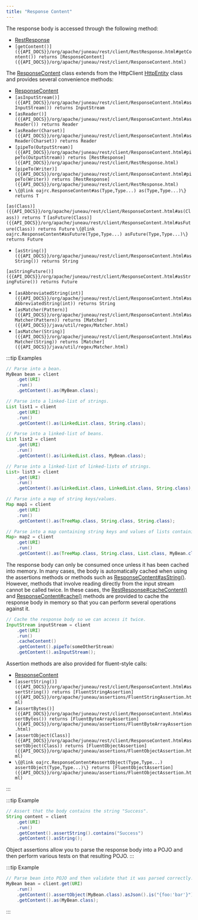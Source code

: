 ```yaml
---
title: "Response Content"
---
```


The response body is accessed through the following method:
- [RestResponse]({{API_DOCS}}/org/apache/juneau/rest/client/RestResponse.html)
- `[getContent()]({{API_DOCS}}/org/apache/juneau/rest/client/RestResponse.html#getContent()) returns [ResponseContent]({{API_DOCS}}/org/apache/juneau/rest/client/ResponseContent.html)`

The [ResponseContent]({{API_DOCS}}/org/apache/juneau/rest/client/ResponseContent.html) class extends from the HttpClient [HttpEntity]({{API_DOCS}}/org/apache/http/HttpEntity.html) class and provides several convenience methods:
- [ResponseContent]({{API_DOCS}}/org/apache/juneau/rest/client/ResponseContent.html)
- `[asInputStream()]({{API_DOCS}}/org/apache/juneau/rest/client/ResponseContent.html#asInputStream()) returns InputStream`
- `[asReader()]({{API_DOCS}}/org/apache/juneau/rest/client/ResponseContent.html#asReader()) returns Reader`
- `[asReader(Charset)]({{API_DOCS}}/org/apache/juneau/rest/client/ResponseContent.html#asReader(Charset)) returns Reader`
- `[pipeTo(OutputStream)]({{API_DOCS}}/org/apache/juneau/rest/client/ResponseContent.html#pipeTo(OutputStream)) returns [RestResponse]({{API_DOCS}}/org/apache/juneau/rest/client/RestResponse.html)`
- `[pipeTo(Writer)]({{API_DOCS}}/org/apache/juneau/rest/client/ResponseContent.html#pipeTo(Writer)) returns [RestResponse]({{API_DOCS}}/org/apache/juneau/rest/client/RestResponse.html)`
- `\{@link oajrc.ResponseContent#as(Type,Type...) as(Type,Type...)\} returns T`

`[as(Class)]({{API_DOCS}}/org/apache/juneau/rest/client/ResponseContent.html#as(Class)) returns T` `[asFuture(Class)]({{API_DOCS}}/org/apache/juneau/rest/client/ResponseContent.html#asFuture(Class)) returns Future` `\{@link oajrc.ResponseContent#asFuture(Type,Type...) asFuture(Type,Type...)\} returns Future`
- `[asString()]({{API_DOCS}}/org/apache/juneau/rest/client/ResponseContent.html#asString()) returns String`

`[asStringFuture()]({{API_DOCS}}/org/apache/juneau/rest/client/ResponseContent.html#asStringFuture()) returns Future`
- `[asAbbreviatedString(int)]({{API_DOCS}}/org/apache/juneau/rest/client/ResponseContent.html#asAbbreviatedString(int)) returns String`
- `[asMatcher(Pattern)]({{API_DOCS}}/org/apache/juneau/rest/client/ResponseContent.html#asMatcher(Pattern)) returns [Matcher]({{API_DOCS}}/java/util/regex/Matcher.html)`
- `[asMatcher(String)]({{API_DOCS}}/org/apache/juneau/rest/client/ResponseContent.html#asMatcher(String)) returns [Matcher]({{API_DOCS}}/java/util/regex/Matcher.html)`

:::tip Examples


```java
// Parse into a bean.
MyBean bean = client
    .get(URI)
    .run()
    .getContent().as(MyBean.class);

// Parse into a linked-list of strings.
List list1 = client
    .get(URI)
    .run()
    .getContent().as(LinkedList.class, String.class);

// Parse into a linked-list of beans.
List list2 = client
    .get(URI)
    .run()
    .getContent().as(LinkedList.class, MyBean.class);

// Parse into a linked-list of linked-lists of strings.
List> list3 = client
    .get(URI)
    .run()
    .getContent().as(LinkedList.class, LinkedList.class, String.class);

// Parse into a map of string keys/values.
Map map1 = client
    .get(URI)
    .run()
    .getContent().as(TreeMap.class, String.class, String.class);

// Parse into a map containing string keys and values of lists containing beans.
Map> map2 = client
    .get(URI)
    .run()
    .getContent().as(TreeMap.class, String.class, List.class, MyBean.class);
```


The response body can only be consumed once unless it has been cached into memory.  In many cases, the body is
automatically cached when using the assertions methods or methods such as [ResponseContent#asString()]({{API_DOCS}}/org/apache/juneau/rest/client/ResponseContent.html#asString()).
However, methods that involve reading directly from the input stream cannot be called twice.
In these cases, the [RestResponse#cacheContent()]({{API_DOCS}}/org/apache/juneau/rest/client/RestResponse.html#cacheContent()) and [ResponseContent#cache()]({{API_DOCS}}/org/apache/juneau/rest/client/ResponseContent.html#cache()) methods are provided
to cache the response body in memory so that you can perform several operations against it.

```java
// Cache the response body so we can access it twice.
InputStream inputStream = client
    .get(URI)
    .run()
    .cacheContent()
    .getContent().pipeTo(someOtherStream)
    .getContent().asInputStream();
```


Assertion methods are also provided for fluent-style calls:
- [ResponseContent]({{API_DOCS}}/org/apache/juneau/rest/client/ResponseContent.html)
- `[assertString()]({{API_DOCS}}/org/apache/juneau/rest/client/ResponseContent.html#assertString()) returns [FluentStringAssertion]({{API_DOCS}}/org/apache/juneau/assertions/FluentStringAssertion.html)`
- `[assertBytes()]({{API_DOCS}}/org/apache/juneau/rest/client/ResponseContent.html#assertBytes()) returns [FluentByteArrayAssertion]({{API_DOCS}}/org/apache/juneau/assertions/FluentByteArrayAssertion.html)`
- `[assertObject(Class)]({{API_DOCS}}/org/apache/juneau/rest/client/ResponseContent.html#assertObject(Class)) returns [FluentObjectAssertion]({{API_DOCS}}/org/apache/juneau/assertions/FluentObjectAssertion.html)`
- `\{@link oajrc.ResponseContent#assertObject(Type,Type...) assertObject(Type,Type...)\} returns [FluentObjectAssertion]({{API_DOCS}}/org/apache/juneau/assertions/FluentObjectAssertion.html)`

:::

:::tip Example


```java
// Assert that the body contains the string "Success".
String content = client
    .get(URI)
    .run()
    .getContent().assertString().contains("Success")
    .getContent().asString();
```


Object assertions allow you to parse the response body into a POJO and then perform various tests on that resulting
POJO.
:::

:::tip Example


```java
// Parse bean into POJO and then validate that it was parsed correctly.
MyBean bean = client.get(URI)
    .run()
    .getContent().assertObject(MyBean.class).asJson().is("{foo:'bar'}")
    .getContent().as(MyBean.class);

```

:::
